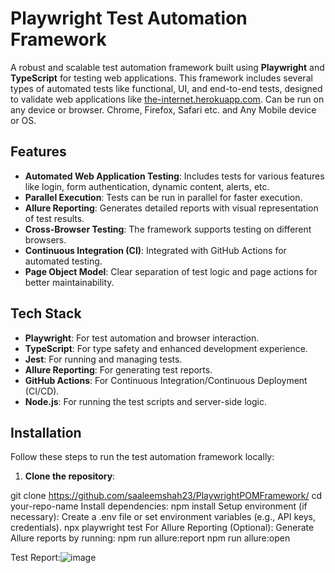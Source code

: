 

# Playwright Test Automation Framework

A robust and scalable test automation framework built using **Playwright** and **TypeScript** for testing web applications. 
This framework includes several types of automated tests like functional, UI, and end-to-end tests, designed to validate web applications like [the-internet.herokuapp.com](https://the-internet.herokuapp.com).
Can be run on any device or browser. Chrome, Firefox, Safari etc. and Any Mobile device or OS.

## Features

- **Automated Web Application Testing**: Includes tests for various features like login, form authentication, dynamic content, alerts, etc.
- **Parallel Execution**: Tests can be run in parallel for faster execution.
- **Allure Reporting**: Generates detailed reports with visual representation of test results.
- **Cross-Browser Testing**: The framework supports testing on different browsers.
- **Continuous Integration (CI)**: Integrated with GitHub Actions for automated testing.
- **Page Object Model**: Clear separation of test logic and page actions for better maintainability.


## Tech Stack

- **Playwright**: For test automation and browser interaction.
- **TypeScript**: For type safety and enhanced development experience.
- **Jest**: For running and managing tests.
- **Allure Reporting**: For generating test reports.
- **GitHub Actions**: For Continuous Integration/Continuous Deployment (CI/CD).
- **Node.js**: For running the test scripts and server-side logic.

## Installation

Follow these steps to run the test automation framework locally:

1. **Clone the repository**:

git clone https://github.com/saaleemshah23/PlaywrightPOMFramework/
cd your-repo-name
Install dependencies:
npm install
Setup environment (if necessary): Create a .env file or set environment variables (e.g., API keys, credentials).
npx playwright test
For Allure Reporting (Optional): Generate Allure reports by running:
npm run allure:report
npm run allure:open

Test Report:![image](https://github.com/user-attachments/assets/b2a209bf-4a42-4031-8c9b-e0852ba90360)
